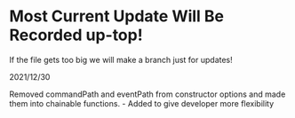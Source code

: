 # Most Current Update Will Be Recorded up-top!
If the file gets too big we will make a branch just for updates!

2021/12/30

Removed commandPath and eventPath from constructor options and made them into chainable functions. - Added to give developer more flexibility